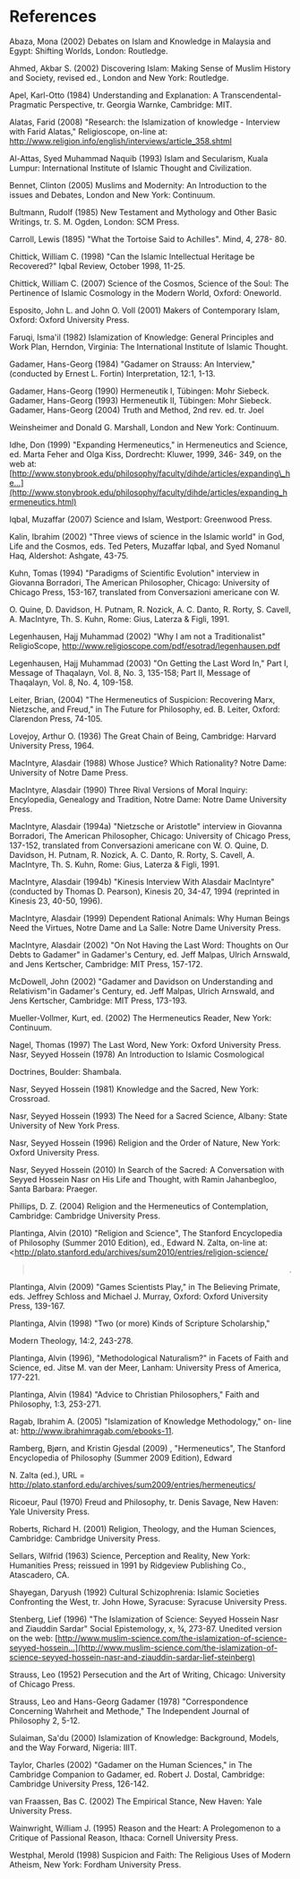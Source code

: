 References
==========

Abaza, Mona (2002) Debates on Islam and Knowledge in Malaysia and Egypt:
Shifting Worlds, London: Routledge.

Ahmed, Akbar S. (2002) Discovering Islam: Making Sense of Muslim History
and Society, revised ed., London and New York: Routledge.

Apel, Karl-Otto (1984) Understanding and Explanation: A Transcendental-
Pragmatic Perspective, tr. Georgia Warnke, Cambridge: MIT.

Alatas, Farid (2008) "Research: the Islamization of knowledge -
Interview with Farid Alatas," Religioscope, on-line at:
<http://www.religion.info/english/interviews/article_358.shtml>

Al-Attas, Syed Muhammad Naquib (1993) Islam and Secularism, Kuala
Lumpur: International Institute of Islamic Thought and Civilization.

Bennet, Clinton (2005) Muslims and Modernity: An Introduction to the
issues and Debates, London and New York: Continuum.

Bultmann, Rudolf (1985) New Testament and Mythology and Other Basic
Writings, tr. S. M. Ogden, London: SCM Press.

Carroll, Lewis (1895) "What the Tortoise Said to Achilles". Mind, 4,
278- 80.

Chittick, William C. (1998) "Can the Islamic Intellectual Heritage be
Recovered?" Iqbal Review, October 1998, 11-25.

Chittick, William C. (2007) Science of the Cosmos, Science of the Soul:
The Pertinence of Islamic Cosmology in the Modern World, Oxford:
Oneworld.

Esposito, John L. and John O. Voll (2001) Makers of Contemporary Islam,
Oxford: Oxford University Press.

Faruqi, Isma'il (1982) Islamization of Knowledge: General Principles and
Work Plan, Herndon, Virginia: The International Institute of Islamic
Thought.

Gadamer, Hans-Georg (1984) "Gadamer on Strauss: An Interview,"
(conducted by Ernest L. Fortin) Interpretation, 12:1, 1-13.

Gadamer, Hans-Georg (1990) Hermeneutik I, Tübingen: Mohr Siebeck.
Gadamer, Hans-Georg (1993) Hermeneutik II, Tübingen: Mohr Siebeck.
Gadamer, Hans-Georg (2004) Truth and Method, 2nd rev. ed. tr. Joel

Weinsheimer and Donald G. Marshall, London and New York: Continuum.

Idhe, Don (1999) "Expanding Hermeneutics," in Hermeneutics and Science,
ed. Marta Feher and Olga Kiss, Dordrecht: Kluwer, 1999, 346- 349, on the
web at:
[http://www.stonybrook.edu/philosophy/faculty/dihde/articles/expanding\_he...](http://www.stonybrook.edu/philosophy/faculty/dihde/articles/expanding_hermeneutics.html)

Iqbal, Muzaffar (2007) Science and Islam, Westport: Greenwood Press.

Kalin, Ibrahim (2002) "Three views of science in the Islamic world" in
God, Life and the Cosmos, eds. Ted Peters, Muzaffar Iqbal, and Syed
Nomanul Haq, Aldershot: Ashgate, 43-75.

Kuhn, Tomas (1994) "Paradigms of Scientific Evolution" interview in
Giovanna Borradori, The American Philosopher, Chicago: University of
Chicago Press, 153-167, translated from Conversazioni americane con W.

O. Quine, D. Davidson, H. Putnam, R. Nozick, A. C. Danto, R. Rorty, S.
Cavell, A. MacIntyre, Th. S. Kuhn, Rome: Gius, Laterza & Figli, 1991.

Legenhausen, Hajj Muhammad (2002) "Why I am not a Traditionalist"
ReligioScope, <http://www.religioscope.com/pdf/esotrad/legenhausen.pdf>

Legenhausen, Hajj Muhammad (2003) "On Getting the Last Word In," Part I,
Message of Thaqalayn, Vol. 8, No. 3, 135-158; Part II, Message of
Thaqalayn, Vol. 8, No. 4, 109-158.

Leiter, Brian, (2004) "The Hermeneutics of Suspicion: Recovering Marx,
Nietzsche, and Freud," in The Future for Philosophy, ed. B. Leiter,
Oxford: Clarendon Press, 74-105.

Lovejoy, Arthur O. (1936) The Great Chain of Being, Cambridge: Harvard
University Press, 1964.

MacIntyre, Alasdair (1988) Whose Justice? Which Rationality? Notre Dame:
University of Notre Dame Press.

MacIntyre, Alasdair (1990) Three Rival Versions of Moral Inquiry:
Encylopedia, Genealogy and Tradition, Notre Dame: Notre Dame University
Press.

MacIntyre, Alasdair (1994a) "Nietzsche or Aristotle" interview in
Giovanna Borradori, The American Philosopher, Chicago: University of
Chicago Press, 137-152, translated from Conversazioni americane con W.
O. Quine, D. Davidson, H. Putnam, R. Nozick, A. C. Danto, R. Rorty, S.
Cavell, A. MacIntyre, Th. S. Kuhn, Rome: Gius, Laterza & Figli, 1991.

MacIntyre, Alasdair (1994b) "Kinesis Interview With Alasdair MacIntyre"
(conducted by Thomas D. Pearson), Kinesis 20, 34-47, 1994 (reprinted in
Kinesis 23, 40-50, 1996).

MacIntyre, Alasdair (1999) Dependent Rational Animals: Why Human Beings
Need the Virtues, Notre Dame and La Salle: Notre Dame University Press.

MacIntyre, Alasdair (2002) "On Not Having the Last Word: Thoughts on Our
Debts to Gadamer" in Gadamer's Century, ed. Jeff Malpas, Ulrich
Arnswald, and Jens Kertscher, Cambridge: MIT Press, 157-172.

McDowell, John (2002) "Gadamer and Davidson on Understanding and
Relativism"in Gadamer's Century, ed. Jeff Malpas, Ulrich Arnswald, and
Jens Kertscher, Cambridge: MIT Press, 173-193.

Mueller-Vollmer, Kurt, ed. (2002) The Hermeneutics Reader, New York:
Continuum.

Nagel, Thomas (1997) The Last Word, New York: Oxford University Press.
Nasr, Seyyed Hossein (1978) An Introduction to Islamic Cosmological

Doctrines, Boulder: Shambala.

Nasr, Seyyed Hossein (1981) Knowledge and the Sacred, New York:
Crossroad.

Nasr, Seyyed Hossein (1993) The Need for a Sacred Science, Albany: State
University of New York Press.

Nasr, Seyyed Hossein (1996) Religion and the Order of Nature, New York:
Oxford University Press.

Nasr, Seyyed Hossein (2010) In Search of the Sacred: A Conversation with
Seyyed Hossein Nasr on His Life and Thought, with Ramin Jahanbegloo,
Santa Barbara: Praeger.

Phillips, D. Z. (2004) Religion and the Hermeneutics of Contemplation,
Cambridge: Cambridge University Press.

Plantinga, Alvin (2010) "Religion and Science", The Stanford
Encyclopedia of Philosophy (Summer 2010 Edition), ed., Edward N. Zalta,
on-line at:
<http://plato.stanford.edu/archives/sum2010/entries/religion-science/<blockquote dir="rtl">
  <p>
.
  </p>
</blockquote>

Plantinga, Alvin (2009) "Games Scientists Play," in The Believing
Primate, eds. Jeffrey Schloss and Michael J. Murray, Oxford: Oxford
University Press, 139-167.

Plantinga, Alvin (1998) "Two (or more) Kinds of Scripture Scholarship,"

Modern Theology, 14:2, 243-278.

Plantinga, Alvin (1996), "Methodological Naturalism?" in Facets of Faith
and Science, ed. Jitse M. van der Meer, Lanham: University Press of
America, 177-221.

Plantinga, Alvin (1984) "Advice to Christian Philosophers," Faith and
Philosophy, 1:3, 253-271.

Ragab, Ibrahim A. (2005) "Islamization of Knowledge Methodology," on-
line at: <http://www.ibrahimragab.com/ebooks-11>.

Ramberg, Bjørn, and Kristin Gjesdal (2009) , "Hermeneutics", The
Stanford Encyclopedia of Philosophy (Summer 2009 Edition), Edward

N. Zalta (ed.), URL =
<http://plato.stanford.edu/archives/sum2009/entries/hermeneutics/>

Ricoeur, Paul (1970) Freud and Philosophy, tr. Denis Savage, New Haven:
Yale University Press.

Roberts, Richard H. (2001) Religion, Theology, and the Human Sciences,
Cambridge: Cambridge University Press.

Sellars, Wilfrid (1963) Science, Perception and Reality, New York:
Humanities Press; reissued in 1991 by Ridgeview Publishing Co.,
Atascadero, CA.

Shayegan, Daryush (1992) Cultural Schizophrenia: Islamic Societies
Confronting the West, tr. John Howe, Syracuse: Syracuse University
Press.

Stenberg, Lief (1996) "The Islamization of Science: Seyyed Hossein Nasr
and Ziauddin Sardar" Social Epistemology, x, ¾, 273-87. Unedited version
on the web:
[http://www.muslim-science.com/the-islamization-of-science-seyyed-hossein...](http://www.muslim-science.com/the-islamization-of-science-seyyed-hossein-nasr-and-ziauddin-sardar-lief-steinberg)

Strauss, Leo (1952) Persecution and the Art of Writing, Chicago:
University of Chicago Press.

Strauss, Leo and Hans-Georg Gadamer (1978) "Correspondence Concerning
Wahrheit and Methode," The Independent Journal of Philosophy 2, 5-12.

Sulaiman, Sa'du (2000) Islamization of Knowledge: Background, Models,
and the Way Forward, Nigeria: IIIT.

Taylor, Charles (2002) "Gadamer on the Human Sciences," in The Cambridge
Companion to Gadamer, ed. Robert J. Dostal, Cambridge: Cambridge
University Press, 126-142.

van Fraassen, Bas C. (2002) The Empirical Stance, New Haven: Yale
University Press.

Wainwright, William J. (1995) Reason and the Heart: A Prolegomenon to a
Critique of Passional Reason, Ithaca: Cornell University Press.

Westphal, Merold (1998) Suspicion and Faith: The Religious Uses of
Modern Atheism, New York: Fordham University Press.


